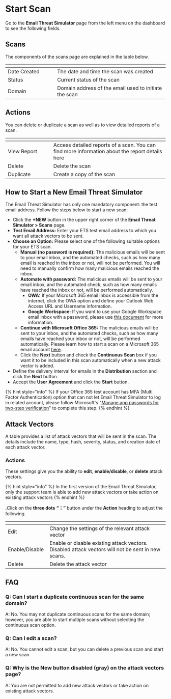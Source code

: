# Start Scan

Go to the **Email Threat Simulator** page from the left menu on the dashboard to see the following fields.&#x20;

## Scans

The components of the scans page are explained in the table below.&#x20;

<table data-header-hidden><thead><tr><th width="139"></th><th></th></tr></thead><tbody><tr><td>Date Created</td><td>The date and time the scan was created</td></tr><tr><td>Status</td><td>Current status of the scan</td></tr><tr><td>Domain</td><td>Domain address of the email used to initiate the scan</td></tr></tbody></table>

## Actions

You can delete or duplicate a scan as well as to view detailed reports of a scan.

<table data-header-hidden><thead><tr><th width="127"></th><th></th></tr></thead><tbody><tr><td>View Report</td><td>Access detailed reports of a scan. You can find more information about the report details here</td></tr><tr><td>Delete</td><td>Delete the scan</td></tr><tr><td>Duplicate</td><td>Create a copy of the scan</td></tr></tbody></table>

## How to Start a New Email Threat Simulator

The Email Threat Simulator has only one mandatory component: the test email address. Follow the steps below to start a new scan:

* Click the **+NEW** button in the upper right corner of the **Email Threat Simulator > Scans** page.
* **Test Email Address:** Enter your ETS test email address to which you want all attack vectors to be sent.
* **Choose an Option:** Please select one of the following suitable options for your ETS scan.
  * **Manual (no password is required):** The malicious emails will be sent to your email inbox, and the automated checks, such as how many email is reached in the inbox or not, will not be performed. You will need to manually confirm how many malicious emails reached the inbox.
  * **Automate with password:** The malicious emails will be sent to your email inbox, and the automated check, such as how many emails have reached the inbox or not, will be performed automatically.&#x20;
    * **OWA:** If your Microsoft 365 email inbox is accessible from the internet, click the OWA option and define your Outlook Web Access URL and Username information.
    * **Google Workspace:** If you want to use your Google Workspace email inbox with a password, please use [this document](start-scan-on-google-workspace-email-account.md) for more information.
  * **Continue with Microsoft Office 365:** The malicious emails will be sent to your inbox, and the automated checks, such  as how many emails have reached your inbox or not, will be performed automatically. Please learn how to start a scan on a Microsoft 365 email account [here](start-scan-on-o365-email-account.md).
  * Click the **Next** button and check the **Continuous** **Scan** box if you want it to be included in this scan automatically when a new attack vector is added.
* Define the delivery interval for emails in the **Distribution** section and click the **Next** button.
* Accept the **User** **Agreement** and click the **Start** button.

{% hint style="info" %}
If your Office 365 test account has MFA (Multi Factor Authentication) option that can not let Email Threat Simulator to log in related account, please follow Microsoft's "[Manage app passwords for two-step verification](https://support.microsoft.com/en-us/account-billing/manage-app-passwords-for-two-step-verification-d6dc8c6d-4bf7-4851-ad95-6d07799387e9)" to complete this step.
{% endhint %}

## Attack Vectors

A table provides a list of attack vectors that will be sent in the scan. The details include the name, type, hash, severity, status, and creation date of each attack vector.

### Actions

These settings give you the ability to **edit**, **enable/disable**, or **delete** attack vectors.

{% hint style="info" %}
In the first version of the Email Threat Simulator, only the support team is able to add new attack vectors or take action on existing attack vectors
{% endhint %}

**.**&#x43;lick on the **three dots** **“︙”** button under the **Action** heading to adjust the following

<table data-header-hidden><thead><tr><th width="115"></th><th></th></tr></thead><tbody><tr><td>Edit</td><td>Change the settings of the relevant attack vector</td></tr><tr><td>Enable/Disable</td><td>Enable or disable existing attack vectors. Disabled attack vectors will not be sent in new scans.</td></tr><tr><td>Delete</td><td>Delete the attack vector</td></tr></tbody></table>

## **FAQ**

### Q: Can I start a duplicate continuous scan for the same domain?

A: No. You may not duplicate continuous scans for the same domain; however, you are able to start multiple scans without selecting the continuous scan option.

### Q: Can I edit a scan?

A: No. You cannot edit a scan, but you can delete a previous scan and start a new scan.

### **Q: Why is the New button disabled (gray) on the attack vectors page?**

A: You are not permitted to add new attack vectors or take action on existing attack vectors.
